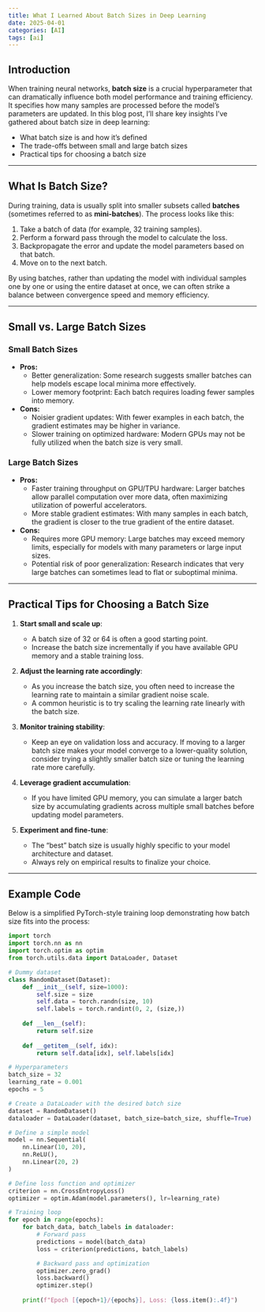 ```yaml
---
title: What I Learned About Batch Sizes in Deep Learning
date: 2025-04-01
categories: [AI]
tags: [ai]
---
```


## Introduction

When training neural networks, **batch size** is a crucial hyperparameter that can dramatically influence both model performance and training efficiency. It specifies how many samples are processed before the model’s parameters are updated. In this blog post, I’ll share key insights I’ve gathered about batch size in deep learning:

- What batch size is and how it’s defined
- The trade-offs between small and large batch sizes
- Practical tips for choosing a batch size

---

## What Is Batch Size?

During training, data is usually split into smaller subsets called **batches** (sometimes referred to as **mini-batches**). The process looks like this:

1. Take a batch of data (for example, 32 training samples).
2. Perform a forward pass through the model to calculate the loss.
3. Backpropagate the error and update the model parameters based on that batch.
4. Move on to the next batch.

By using batches, rather than updating the model with individual samples one by one or using the entire dataset at once, we can often strike a balance between convergence speed and memory efficiency.

---

## Small vs. Large Batch Sizes

### Small Batch Sizes

- **Pros:**
  - Better generalization: Some research suggests smaller batches can help models escape local minima more effectively.
  - Lower memory footprint: Each batch requires loading fewer samples into memory.
- **Cons:**
  - Noisier gradient updates: With fewer examples in each batch, the gradient estimates may be higher in variance.
  - Slower training on optimized hardware: Modern GPUs may not be fully utilized when the batch size is very small.

### Large Batch Sizes

- **Pros:**
  - Faster training throughput on GPU/TPU hardware: Larger batches allow parallel computation over more data, often maximizing utilization of powerful accelerators.
  - More stable gradient estimates: With many samples in each batch, the gradient is closer to the true gradient of the entire dataset.
- **Cons:**
  - Requires more GPU memory: Large batches may exceed memory limits, especially for models with many parameters or large input sizes.
  - Potential risk of poor generalization: Research indicates that very large batches can sometimes lead to flat or suboptimal minima.

---

## Practical Tips for Choosing a Batch Size

1. **Start small and scale up**: 
   - A batch size of 32 or 64 is often a good starting point. 
   - Increase the batch size incrementally if you have available GPU memory and a stable training loss.

2. **Adjust the learning rate accordingly**: 
   - As you increase the batch size, you often need to increase the learning rate to maintain a similar gradient noise scale. 
   - A common heuristic is to try scaling the learning rate linearly with the batch size.

3. **Monitor training stability**: 
   - Keep an eye on validation loss and accuracy. If moving to a larger batch size makes your model converge to a lower-quality solution, consider trying a slightly smaller batch size or tuning the learning rate more carefully.

4. **Leverage gradient accumulation**:
   - If you have limited GPU memory, you can simulate a larger batch size by accumulating gradients across multiple small batches before updating model parameters.

5. **Experiment and fine-tune**:
   - The “best” batch size is usually highly specific to your model architecture and dataset. 
   - Always rely on empirical results to finalize your choice.

---

## Example Code

Below is a simplified PyTorch-style training loop demonstrating how batch size fits into the process:

```python
import torch
import torch.nn as nn
import torch.optim as optim
from torch.utils.data import DataLoader, Dataset

# Dummy dataset
class RandomDataset(Dataset):
    def __init__(self, size=1000):
        self.size = size
        self.data = torch.randn(size, 10)
        self.labels = torch.randint(0, 2, (size,))
    
    def __len__(self):
        return self.size
    
    def __getitem__(self, idx):
        return self.data[idx], self.labels[idx]

# Hyperparameters
batch_size = 32
learning_rate = 0.001
epochs = 5

# Create a DataLoader with the desired batch size
dataset = RandomDataset()
dataloader = DataLoader(dataset, batch_size=batch_size, shuffle=True)

# Define a simple model
model = nn.Sequential(
    nn.Linear(10, 20),
    nn.ReLU(),
    nn.Linear(20, 2)
)

# Define loss function and optimizer
criterion = nn.CrossEntropyLoss()
optimizer = optim.Adam(model.parameters(), lr=learning_rate)

# Training loop
for epoch in range(epochs):
    for batch_data, batch_labels in dataloader:
        # Forward pass
        predictions = model(batch_data)
        loss = criterion(predictions, batch_labels)

        # Backward pass and optimization
        optimizer.zero_grad()
        loss.backward()
        optimizer.step()
    
    print(f"Epoch [{epoch+1}/{epochs}], Loss: {loss.item():.4f}")
```